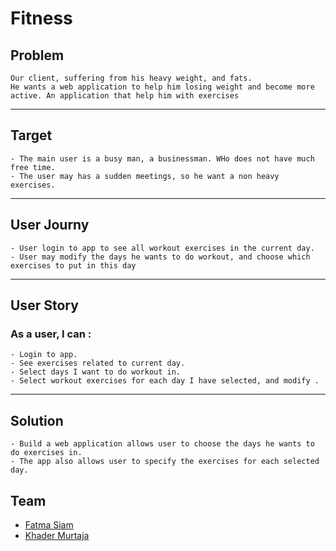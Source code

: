 # Fitness
## Problem
    Our client, suffering from his heavy weight, and fats.
    He wants a web application to help him losing weight and become more active. An application that help him with exercises


---------------------------

## Target
    - The main user is a busy man, a businessman. WHo does not have much free time.
    - The user may has a sudden meetings, so he want a non heavy exercises.

---------------------------

## User Journy
    - User login to app to see all workout exercises in the current day.
    - User may modify the days he wants to do workout, and choose which exercises to put in this day

---------------------------

## User Story
### As a user, I can :
    - Login to app.
    - See exercises related to current day.
    - Select days I want to do workout in.
    - Select workout exercises for each day I have selected, and modify .


---------------------------

## Solution
    - Build a web application allows user to choose the days he wants to do exercises in.
    - The app also allows user to specify the exercises for each selected day.

## Team
- [Fatma Siam](https://github.com/Fatmasiam)
- [Khader Murtaja](https://github.com/KhaderMurtaja)
